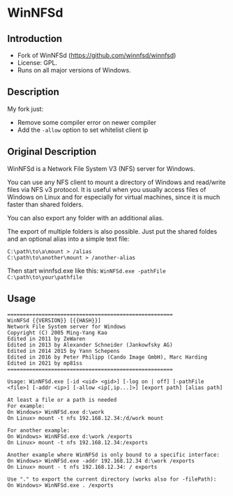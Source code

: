 # WinNFSd

Introduction
------------
* Fork of WinNFSd (https://github.com/winnfsd/winnfsd)
* License: GPL.
* Runs on all major versions of Windows.

Description
--------------------
My fork just:
* Remove some compiler error on newer compiler
* Add the ```-allow``` option to set whitelist client ip  

Original Description
--------------------
WinNFSd is a Network File System V3 (NFS) server for Windows.

You can use any NFS client to mount a directory of Windows and read/write files via NFS v3 protocol. It is useful when you usually access files of Windows on Linux and for especially for virtual machines, since it is much faster than shared folders.

You can also export any folder with an additional alias.

The export of multiple folders is also possible. Just put the shared foldes and an optional alias into a simple text file:

```
C:\path\to\a\mount > /alias
C:\path\to\another\mount > /another-alias
```

Then start winnfsd.exe like this:
`WinNFSd.exe -pathFile C:\path\to\your\pathfile`


Usage
-------------------
```
=====================================================
WinNFSd {{VERSION}} [{{HASH}}]
Network File System server for Windows
Copyright (C) 2005 Ming-Yang Kao
Edited in 2011 by ZeWaren
Edited in 2013 by Alexander Schneider (Jankowfsky AG)
Edited in 2014 2015 by Yann Schepens
Edited in 2016 by Peter Philipp (Cando Image GmbH), Marc Harding
Edited in 2021 by mp81ss
=====================================================

Usage: WinNFSd.exe [-id <uid> <gid>] [-log on | off] [-pathFile <file>] [-addr <ip>] [-allow <ip[,ip...]>] [export path] [alias path]

At least a file or a path is needed
For example:
On Windows> WinNFSd.exe d:\work
On Linux> mount -t nfs 192.168.12.34:/d/work mount

For another example:
On Windows> WinNFSd.exe d:\work /exports
On Linux> mount -t nfs 192.168.12.34:/exports

Another example where WinNFSd is only bound to a specific interface:
On Windows> WinNFSd.exe -addr 192.168.12.34 d:\work /exports
On Linux> mount - t nfs 192.168.12.34: / exports

Use "." to export the current directory (works also for -filePath):
On Windows> WinNFSd.exe . /exports
```

